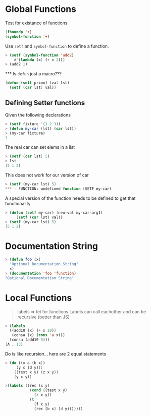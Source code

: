# Global Functions

Test for existance of functions

```lisp
(fboundp '+)
(symbol-function '+)
```

Use ```setf``` and ```symbol-function``` to define a function.

```lisp
> (setf (symbol-function 'add2)
    #'(lambda (x) (+ x 2)))
> (add2 1)
```

\*\*\* Is ```defun``` just a macro???

```lisp
(defun (setf primo) (val lst)
  (setf (car lst) val))
```

## Defining Setter functions

Given the following declarations

```lisp
> (setf fixture '(1 2 3))
> (defun my-car (lst) (car lst))
> (my-car fixture)
1
```

The real car can set elems in a list

```lisp
> (setf (car lst) 5)
> lst
(5 1 2)
```

This does not work for our version of car

```lisp
> (setf (my-car lst) 5)
*** - FUNCTION: undefined function (SETF my-car)
```

A special version of the function needs to be defined to get that functionality

```lisp
> (defun (setf my-car) (new-val my-car-arg1)
     (setf (car lst) val))
> (setf (my-car lst) 5)
(5 1 2)
```

# Documentation String

```lisp
> (defun foo (x)
  "Optional Documentation String"
  x)
> (documentation 'foo 'function)
"Optional Documentation String"
```

# Local Functions

> labels => let for functions
Labels can call eachother and can be recursive (better than JS)

```lisp
> (labels
  ((add10 (x) (+ x 10))
   (consa (x) (cons 'a x)))
  (consa (add10 3)))
(A . 13)
```

Do is like recursion... here are 2 equal statements

```lisp
> (do ((x a (b x))
     (y c (d y)))
    ((test x y) (z x y))
    (y x y))

>(labels ((rec (x y)
           (cond ((test x y)
             (z x y))
           (t
             (f x y)
             (rec (b x) (d y)))))))

```
